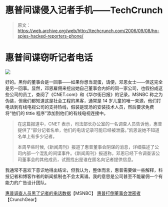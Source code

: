 # 惠普间谍侵入记者手机——TechCrunch

> 原文：<https://web.archive.org/web/http://techcrunch.com/2006/09/08/hp-spies-hacked-reporters-phone/>

# 惠普间谍窃听记者电话

![](img/a069a8bfefd58a7273809887987f07d4.png)

好的。黑你的董事会是一回事——如果你想当混蛋，请便，邓恩女士——但这完全是另一回事。显然，邓恩雇佣来挖出她自己董事会内奸的同一家公司，也假扮成这些公司的员工，查阅了《CNET.com》和《华尔街日报》的记录。MSNBC 称之为伪装，但我们都知道这是社会工程的黑客，通常是 14 岁儿童的唯一来源，他们打电话到有线电视公司的支持热线，假装是现场的安装技术人员，然后要求免费将“他们的 tittie 程序”添加到他们的有线电视连接中。

> 在这篇报道中，CNET 表示，司法部长办公室的一名调查人员告诉他，惠普提供了“部分记者名单，他们的电话记录可能已经被泄露。”凯恩说她不知道名单上有多少记者。
> 
> 本周早些时候,《新闻周刊》报道了惠普董事会阴谋的消息，详细描述了公司内部一个混乱的间谍事件。《新闻周刊》报道称，邓恩已经下令调查该公司董事会的其他成员，试图找出是谁在匿名向记者提供信息。

我通常不喜欢下意识地得出结论，但我认为，整体而言，惠普需要做一些解释，科技记者和博客作者的新闻抵制也不会太离谱。我的意思是公司甚至不能雇佣一个有能力的广告设计团队。

[惠普调查人员黑了记者的电话数据](https://web.archive.org/web/20201020115212/http://www.msnbc.msn.com/id/14721854/)【MSNBC】
[惠普打倒董事会泄密者](https://web.archive.org/web/20201020115212/http://crunchgear.com/2006/09/05/hp-beats-down-boardroom-leaker/) 【CrunchGear】
